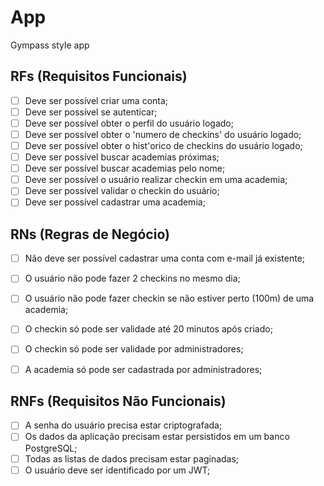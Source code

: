 # App

Gympass style app

## RFs (Requisitos Funcionais)

- [ ] Deve ser possível criar uma conta;
- [ ] Deve ser possível se autenticar;
- [ ] Deve ser possível obter o perfil do usuário logado;
- [ ] Deve ser possível obter o 'numero de checkins' do usuário logado;
- [ ] Deve ser possível obter o hist'orico de checkins do usuário logado;
- [ ] Deve ser possível buscar academias próximas;
- [ ] Deve ser possível buscar academias pelo nome;
- [ ] Deve ser possível o usuário realizar checkin em uma academia;
- [ ] Deve ser possível validar o checkin do usuário;
- [ ] Deve ser possível cadastrar uma academia;

## RNs (Regras de Negócio)

- [ ] Não deve ser possível cadastrar uma conta com e-mail já existente;
- [ ] O usuário não pode fazer 2 checkins no mesmo dia;
- [ ] O usuário não pode fazer checkin se não estiver perto (100m) de uma academia;
- [ ] O checkin só pode ser validade até 20 minutos após criado;
- [ ] O checkin só pode ser validade por administradores;
- [ ] A academia só pode ser cadastrada por administradores;


## RNFs (Requisitos Não Funcionais)

- [ ] A senha do usuário precisa estar criptografada;
- [ ] Os dados da aplicação precisam estar persistidos em um banco PostgreSQL;
- [ ] Todas as listas de dados precisam estar paginadas;
- [ ] O usuário deve ser identificado por um JWT;
